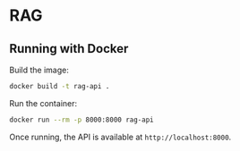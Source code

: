 # RAG

## Running with Docker

Build the image:

```bash
docker build -t rag-api .
```

Run the container:

```bash
docker run --rm -p 8000:8000 rag-api
```

Once running, the API is available at `http://localhost:8000`.
